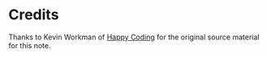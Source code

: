 
# Credits
Thanks to Kevin Workman of [Happy Coding](https://happycoding.io/tutorials/processing/) for the original source material for this note.
